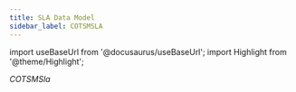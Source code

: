 ```yaml
---
title: SLA Data Model
sidebar_label: COTSMSLA
---
```

import useBaseUrl from '@docusaurus/useBaseUrl'; 
import Highlight from '@theme/Highlight';

<span className="hero__subtitle"><em>COTSMSla</em></span>
<br/>
<br/>